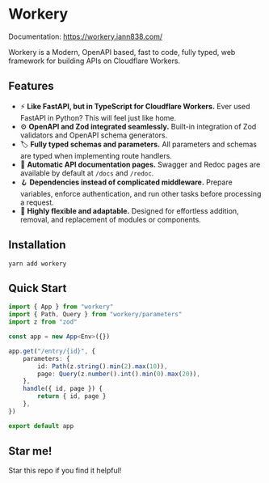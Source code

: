 # Workery

Documentation: https://workery.iann838.com/

Workery is a Modern, OpenAPI based, fast to code, fully typed, web framework for building APIs on Cloudflare Workers.

## Features

-   ⚡️ **Like FastAPI, but in TypeScript for Cloudflare Workers.** Ever used FastAPI in Python? This will feel just like home.
-   ⚙️ **OpenAPI and Zod integrated seamlessly.** Built-in integration of Zod validators and OpenAPI schema generators.
-   🏷️ **Fully typed schemas and parameters.** All parameters and schemas are typed when implementing route handlers.
-   📖 **Automatic API documentation pages.** Swagger and Redoc pages are available by default at `/docs` and `/redoc`.
-   🪝 **Dependencies instead of complicated middleware.** Prepare variables, enforce authentication, and run other tasks before processing a request.
-   🔩 **Highly flexible and adaptable.** Designed for effortless addition, removal, and replacement of modules or components.

## Installation

```
yarn add workery
```

## Quick Start

```ts
import { App } from "workery"
import { Path, Query } from "workery/parameters"
import z from "zod"

const app = new App<Env>({})

app.get("/entry/{id}", {
    parameters: {
        id: Path(z.string().min(2).max(10)),
        page: Query(z.number().int().min(0).max(20)),
    },
    handle({ id, page }) {
        return { id, page }
    },
})

export default app
```

## Star me!

Star this repo if you find it helpful!

